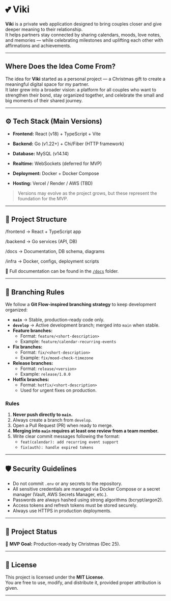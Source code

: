 # 💕 Viki  

**Viki** is a private web application designed to bring couples closer and give deeper meaning to their relationship.  
It helps partners stay connected by sharing calendars, moods, love notes, and memories — while celebrating milestones and uplifting each other with affirmations and achievements.  

---

## Where Does the Idea Come From?  
The idea for **Viki** started as a personal project — a Christmas gift to create a meaningful digital space for my partner.  
It later grew into a broader vision: a platform for all couples who want to strengthen their bond, stay organized together, and celebrate the small and big moments of their shared journey.  

---

## ⚙️ Tech Stack (Main Versions)  
- **Frontend:** React (v18) + TypeScript + Vite  
- **Backend:** Go (v1.22+) + Chi/Fiber (HTTP framework)  

- **Database:** MySQL (v14.14)  
- **Realtime:** WebSockets (deferred for MVP)  
- **Deployment:** Docker + Docker Compose  
- **Hosting:** Vercel / Render / AWS (TBD)  

> Versions may evolve as the project grows, but these represent the foundation for the MVP.  

---

## 📂 Project Structure  
/frontend → React + TypeScript app

/backend → Go services (API, DB)

/docs → Documentation, DB schema, diagrams

/infra → Docker, configs, deployment scripts

📖 Full documentation can be found in the [`/docs`](./docs) folder.  

---

## 🌳 Branching Rules  

We follow a **Git Flow-inspired branching strategy** to keep development organized:  

- **`main`** → Stable, production-ready code only.  
- **`develop`** → Active development branch; merged into `main` when stable.  
- **Feature branches:**  
  - Format: `feature/<short-description>`  
  - Example: `feature/calendar-recurring-events`  
- **Fix branches:**  
  - Format: `fix/<short-description>`  
  - Example: `fix/mood-check-timezone`  
- **Release branches:**  
  - Format: `release/<version>`  
  - Example: `release/1.0.0`  
- **Hotfix branches:**  
  - Format: `hotfix/<short-description>`  
  - Used for urgent fixes on production.  

### Rules  
1. **Never push directly to `main`.**  
2. Always create a branch from `develop`.  
3. Open a Pull Request (PR) when ready to merge.  
4. **Merging into `main` requires at least one review from a team member.**  
5. Write clear commit messages following the format:  
   - `feat(calendar): add recurring event support`  
   - `fix(auth): handle expired tokens`  

---

## 🛡️ Security Guidelines  
- Do not commit `.env` or any secrets to the repository.  
- All sensitive credentials are managed via Docker Compose or a secret manager (Vault, AWS Secrets Manager, etc.).  
- Passwords are always hashed using strong algorithms (bcrypt/argon2).  
- Access tokens and refresh tokens must be stored securely.  
- Always use HTTPS in production deployments.  

---

## 🚀 Project Status  
🎄 **MVP Goal:** Production-ready by Christmas (Dec 25).  

---

## 📜 License  
This project is licensed under the **MIT License**.  
You are free to use, modify, and distribute it, provided proper attribution is given.  

---

